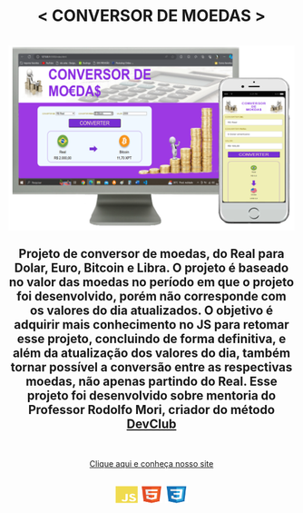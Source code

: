 <h1 align="center">< CONVERSOR DE MOEDAS ></h1>
<br>
<div align="center"><img align="center" width="550px" src="https://github.com/MrSalis/Proj-Conversor-de-moedas/blob/main/assets/mockup-branco-moedas.png?raw=true"/>
<h2 align="center" font-size: 10px>Projeto de conversor de moedas, do Real para Dolar, Euro, Bitcoin e Libra.
O projeto é baseado no valor das moedas no período em que o projeto foi desenvolvido, porém não corresponde com os valores do dia atualizados.
O objetivo é adquirir mais conhecimento no JS para retomar esse projeto, concluindo de forma definitiva, e além da atualização dos valores do dia, também tornar possível a conversão entre as respectivas moedas, não apenas partindo do Real.
Esse projeto foi desenvolvido sobre mentoria do Professor Rodolfo Mori, criador do método 
 <a href="https://rodolfomori.com.br/devclub">DevClub</a></h2>
</div>
<br>
<p align="center"><a href="https://mrsalis.github.io/Proj-Conversor-de-moedas/">Clique aqui e conheça nosso site</a><p/>
<div align="center" style="display: inline_block"><br>
  <img align="center" alt="Rafa-Js" height="30" width="40" src="https://raw.githubusercontent.com/devicons/devicon/master/icons/javascript/javascript-plain.svg">
  <img align="center" alt="Rafa-HTML" height="30" width="40" src="https://raw.githubusercontent.com/devicons/devicon/master/icons/html5/html5-original.svg">
  <img align="center" alt="Rafa-CSS" height="30" width="40" src="https://raw.githubusercontent.com/devicons/devicon/master/icons/css3/css3-original.svg">
 
</div>
